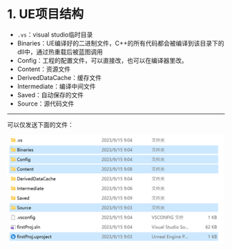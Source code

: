 # 1. UE项目结构

* `.vs`：visual studio临时目录
* Binaries：UE编译好的二进制文件，C++的所有代码都会被编译到该目录下的dll中，通过热重载后被蓝图调用
* Config：工程的配置文件，可以直接改，也可以在编译器里改。
* Content：资源文件
* DerivedDataCache：缓存文件
* Intermediate：编译中间文件
* Saved：自动保存的文件
* Source：源代码文件

---

可以仅发送下面的文件：

![image-20230915163140250](./assets/image-20230915163140250.png)